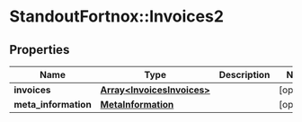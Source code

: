 # StandoutFortnox::Invoices2

## Properties
Name | Type | Description | Notes
------------ | ------------- | ------------- | -------------
**invoices** | [**Array&lt;InvoicesInvoices&gt;**](InvoicesInvoices.md) |  | [optional] 
**meta_information** | [**MetaInformation**](MetaInformation.md) |  | [optional] 

